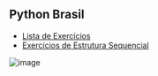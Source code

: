 ## Python Brasil

 - [Lista de Exercícios](https://wiki.python.org.br/ListaDeExercicios)
 - [Exercícios de Estrutura Sequencial](https://wiki.python.org.br/EstruturaSequencial)

![image](https://github.com/beatrizrodrgss/python-brasil-exercicios/assets/111823934/888a45e6-a665-4a83-b6d5-a9b7699d1c29)
